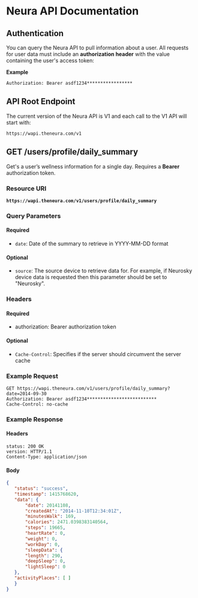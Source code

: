 # Neura API Documentation

## Authentication

You can query the Neura API to pull information about a user. All requests for user data must include an **authorization header** with the value containing the user's access token:

**Example**

```
Authorization: Bearer asdf1234*****************
```

## API Root Endpoint

The current version of the Neura API is V1 and each call to the V1 API will start with:

 `https://wapi.theneura.com/v1`

## GET /users/profile/daily_summary

Get's a user’s wellness information for a single day. Requires a **Bearer** authorization token.

### Resource URI

**`https://wapi.theneura.com/v1/users/profile/daily_summary`**

### Query Parameters

#### Required
- `date`: Date of the summary to retrieve in YYYY-MM-DD format

#### Optional
- `source`: The source device to retrieve data for. For example, if Neurosky device data is requested then this parameter should be set to "Neurosky".

### Headers

#### Required

- authorization: Bearer authorization token

#### Optional

- `Cache-Control`: Specifies if the server should circumvent the server cache

### Example Request

```http
GET https://wapi.theneura.com/v1/users/profile/daily_summary?date=2014-09-30
Authorization: Bearer asdf1234**************************
Cache-Control: no-cache
```

### Example Response

#### Headers
```http
status: 200 OK
version: HTTP/1.1
Content-Type: application/json
```
#### Body
```json
{
   "status": "success",
   "timestamp": 1415768620,
   "data": {
	   "date": 20141108,
	   "createdAt": "2014-11-10T12:34:01Z",
	   "minutesWalk": 169,
	   "calories": 2471.0398383140564,
	   "steps": 19665,
	   "heartRate": 0,
	   "weight": 0,
	   "workDay": 0,
	   "sleepData": {
	   "length": 290,
	   "deepSleep": 0,
	   "lightSleep": 0
   },
   "activityPlaces": [ ]
   }
}
```
 



